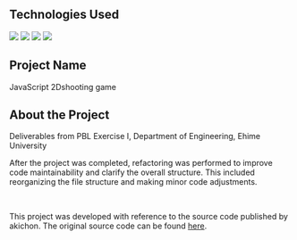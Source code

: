 <!-- ## content
JavaScript 2Dshooting game

## 動作確認
以下のURLで動作確認ができる

http://nono1224.starfree.jp/2Dshooting/game.html

## description
PBL演習ⅠのG班で作成した成果物に改良を加えたもの。

## 改良点
リファクタリング

敵の撃破した際にアイテムを発生させる

 -->

<div id="top"></div>

## Technologies Used

<!-- シールド一覧 -->
<p style="display: inline">
    <img src="https://img.shields.io/badge/html5-%23E34F26.svg?style=for-the-badge&logo=html5&logoColor=white"> 
    <img src="https://img.shields.io/badge/css3-%231572B6.svg?style=for-the-badge&logo=css3&logoColor=white"> 
    <img src="https://img.shields.io/badge/javascript-%23323330.svg?style=for-the-badge&logo=javascript&logoColor=%23F7DF1"> 
    <img src="https://img.shields.io/badge/php-%23777BB4.svg?style=for-the-badge&logo=php&logoColor=white"> 
</p>


## Project Name

JavaScript 2Dshooting game
<br>
<!-- プロジェクトについて -->

## About the Project

Deliverables from PBL Exercise I, Department of Engineering, Ehime University

After the project was completed, refactoring was performed to improve code maintainability and clarify the overall structure.
This included reorganizing the file structure and making minor code adjustments.

<br>

This project was developed with reference to the source code published by akichon.
The original source code can be found <a href="https://aki28.com/f/stg2/">here</a>.
<br>